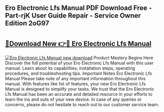 ## Ero Electronic Lfs Manual PDF Download Free - Part-rjK User Guide Repair - Service Owner Edition 2oG97

# <h2><a href="http://cf23559.oget.top/?id=Ero+Electronic+Lfs+Manual">🔗Download New 👉🔴 Ero Electronic Lfs Manual</a></h2>

[![Ero Electronic Lfs Manual new download](https://i.imgur.com/5g1atiW.png)](http://cf23559.oget.top/?id=Ero+Electronic+Lfs+Manual)
Product Mastery Begins Here Discover the full potential of your Ero Electronic Lfs Manual with this user manual. Learn about its capabilities, installation steps, operating procedures, and troubleshooting tips. Important Notes Ero Electronic Lfs Manual Please take note of any important information throughout this manual. With features like list of features, your new Ero Electronic Lfs Manual is designed to simplify your tasks. We trust that the Ero Electronic Lfs Manual has been an accurate and detailed resource in your efforts to learn the ins and outs of your new device. In case of any queries or concerns, please do not hesitate to reach out to our customer service team.
